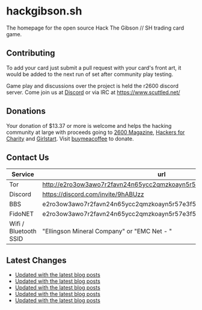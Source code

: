 # hackgibson.sh
The homepage for the open source Hack The Gibson // SH trading card game.


## Contributing

To add your card just submit a pull request with your card's front art, it would be added to the next run of set after community play testing.

Game play and discussions over the project is held the r2600 discord server. Come join us at [Discord](https://discord.com/invite/9hABUzz) or via IRC at https://www.scuttled.net/


## Donations

Your donation of $13.37 or more is welcome and helps the hacking community at large with proceeds going to [2600 Magazine](https://2600.com/), [Hackers for Charity](https://hackersforcharity.org) and [Girlstart](https://girlstart.org).  Visit [buymeacoffee](https://www.buymeacoffee.com/hackgibson.sh) to donate.


## Contact Us

Service | url
-|-
Tor | http://e2ro3ow3awo7r2favn24n65ycc2qmzkoayn5r57e3f56nvjwdcgg32ad.onion
Discord | https://discord.com/invite/9hABUzz
BBS | e2ro3ow3awo7r2favn24n65ycc2qmzkoayn5r57e3f56nvjwdcgg32ad.onion:23
FidoNET | e2ro3ow3awo7r2favn24n65ycc2qmzkoayn5r57e3f56nvjwdcgg32ad.onion:24554
Wifi / Bluetooth SSID | "Ellingson Mineral Company" or "EMC Net - <fidonet address>"

## Latest Changes
<!-- BLOG-POST-LIST:START -->
- [Updated with the latest blog posts](https://github.com/DFW2600/hackgibson.sh/commit/fd48da0463cc1c9630c3a0fbc0b832cdac9ac72f)
- [Updated with the latest blog posts](https://github.com/DFW2600/hackgibson.sh/commit/8d4a1e5e63baa804de0b60a619ddbb13f2c6641d)
- [Updated with the latest blog posts](https://github.com/DFW2600/hackgibson.sh/commit/f4505d7cfcbadd6297c3d77fa98efcb9d56bfeee)
- [Updated with the latest blog posts](https://github.com/DFW2600/hackgibson.sh/commit/dc99c559fa6bd8d3636ff173e29415b64af85363)
- [Updated with the latest blog posts](https://github.com/DFW2600/hackgibson.sh/commit/81f752c2934af78b5577e237b28c7c024ffc2437)
<!-- BLOG-POST-LIST:END -->
